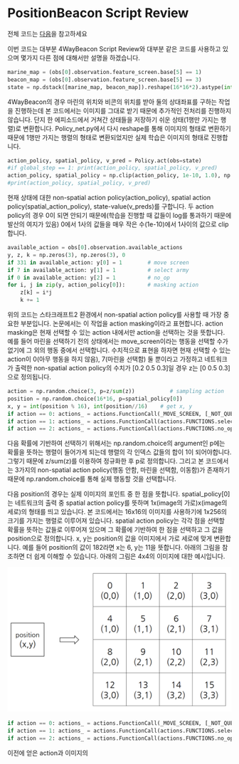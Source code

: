 # PositionBeacon Script Review

전체 코드는 [다음](https://github.com/sc2-korean-level/MoveToBeacon/blob/master/PositionBeacon/ex.py)을 참고하세요

이번 코드는 대부분 4WayBeacon Script Review와 대부분 같은 코드를 사용하고 있으며 몇가지 다른 점에 대해서만 설명을 하겠습니다.

```python
marine_map = (obs[0].observation.feature_screen.base[5] == 1)
beacon_map = (obs[0].observation.feature_screen.base[5] == 3)
state = np.dstack([marine_map, beacon_map]).reshape(16*16*2).astype(int)
```

4WayBeacon의 경우 마린의 위치와 비콘의 위치를 받아 둘의 상대좌표를 구하는 작업을 진행하는데 본 코드에서는 이미지를 그대로 받기 때문에 추가적인 전처리를 진행하지 않습니다. 단지 한 에피소드에서 거쳐간 상태들을 저장하기 쉬운 상태\(1행만 가지는 행렬\)로 변환합니다. Policy\_net.py에서 다시 reshape를 통해 이미지의 형태로 변환하기 때문에 1행만 가지는 행렬의 형태로 변환되었지만 실제 학습은 이미지의 형태로 진행합니다.

```python
action_policy, spatial_policy, v_pred = Policy.act(obs=state)
#if global_step == 1: print(action_policy, spatial_policy, v_pred)
action_policy, spatial_policy = np.clip(action_policy, 1e-10, 1.0), np.clip(spatial_policy, 1e-10, 1.0)
#print(action_policy, spatial_policy, v_pred)
```

현재 상태에 대한 non-spatial action policy\(action\_policy\), spatial action policy\(spatial\_action\_policy\), state-value\(v\_preds\)를 구합니다. 두 action policy의 경우 0이 되면 안되기 때문에\(학습을 진행할 때 값들이 log를 통과하기 때문에 발산의 여지가 있음\) 0에서 1사의 값들을 매우 작은 수\(1e-10\)에서 1사이의 값으로 clip합니다.

```python
available_action = obs[0].observation.available_actions
y, z, k = np.zeros(3), np.zeros(3), 0
if 331 in available_action: y[0] = 1        # move screen
if 7 in available_action: y[1] = 1          # select army
if 0 in available_action: y[2] = 1          # no_op
for i, j in zip(y, action_policy[0]):       # masking action
    z[k] = i*j
    k += 1
```

위의 코드는 스타크래프트2 환경에서 non-spatial action policy를 사용할 때 가장 중요한 부분입니다. 논문에서는 이 작업을 action masking이라고 표현합니다. action masking은 현재 선택할 수 있는 action 내에서만 action을 선택하는 것을 뜻합니다. 예를 들어 마린을 선택하기 전의 상태에서는 move\_screen이라는 행동을 선택할 수가 없기에 그 외의 행동 중에서 선택합니다. 수치적으로 표현을 하자면 현재 선택할 수 있는 action이 0\(아무 행동을 하지 않음\), 7\(마린을 선택함\) 둘 뿐이라고 가정하고 네트워크가 출력한 non-spatial action policy의 수치가 \[0.2 0.5 0.3\]일 경우 z는 \[0 0.5 0.3\]으로 정의됩니다. 

```python
action = np.random.choice(3, p=z/sum(z))           # sampling action
position = np.random.choice(16*16, p=spatial_policy[0])
x, y = int(position % 16), int(position//16)    # get x, y
if action == 0: actions_ = actions.FunctionCall(_MOVE_SCREEN, [_NOT_QUEUED, [x, y]])
if action == 1: actions_ = actions.FunctionCall(actions.FUNCTIONS.select_army.id, [_SELECT_ALL])
if action == 2: actions_ = actions.FunctionCall(actions.FUNCTIONS.no_op.id, [])
```

다음 확률에 기반하여 선택하기 위해서는 np.random.choice의 argument인 p에는 확률을 뜻하는 행렬이 들어가게 되는데 행렬의 각 인덱스 값들의 합이 1이 되어야합니다. 그렇기 때문에 z/sum\(z\)를 이용하여 정규화한 후 p로 정의합니다. 그리고 본 코드에서는 3가지의 non-spatial action policy\(행동 안함, 마린을 선택함, 이동함\)가 존재하기 때문에 np.random.choice를 통해 실제 행동할 것을 선택합니다.

다음 position의 경우는 실제 이미지의 포인트 중 한 점을 뜻합니다. spatial\_policy\[0\]는 네트워크의 출력 중 spatial action policy를 뜻하며 1x\(image의 가로\)x\(image의 세로\)의 형태를 띄고 있습니다. 본 코드에서는 16x16의 이미지를 사용하기에 1x256의 크기를 가지는 행렬로 이루어져 있습니다. spatial action policy는 각각 점을 선택할 확률을 뜻하는 값들로 이루어져 있으며 그 확률에 기반하여 한 점을 선택하고 그 값을 position으로 정의합니다. x, y는 position의 값을 이미지에서 가로 세로에 맞게 변환합니다. 예를 들어 position의 값이 182라면 x는  6, y는 11을 뜻합니다. 아래의 그림을 참조하면 더 쉽게 이해할 수 있습니다. 아래의 그림은 4x4의 이미지에 대한 예시입니다.

![](.gitbook/assets/2018-08-25-2.40.53.png)

```python
if action == 0: actions_ = actions.FunctionCall(_MOVE_SCREEN, [_NOT_QUEUED, [x, y]])
if action == 1: actions_ = actions.FunctionCall(actions.FUNCTIONS.select_army.id, [_SELECT_ALL])
if action == 2: actions_ = actions.FunctionCall(actions.FUNCTIONS.no_op.id, [])
```

이전에 얻은 action과 이미지의 

